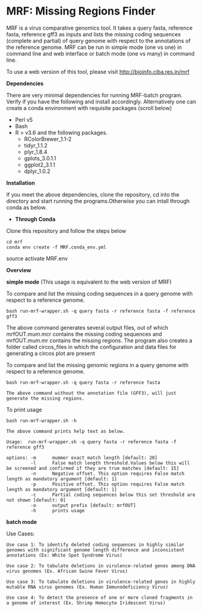 # MRF: Missing Regions Finder

MRF is a virus comparative genomics tool. It takes a query fasta, reference fasta, reference gff3 as inputs and lists the missing coding sequences (complete and partial) of query genome with respect to the annotations of the reference genome. MRF can be run in simple mode (one vs one) in command line and web interface or batch mode (one vs many) in command line.

To use a web version of this tool, please visit http://bioinfo.ciba.res.in/mrf

**Dependencies**

There are very minimal dependencies for running MRF-batch program. Verify if you have the following and install accordingly. Alternatively one can create a conda environment with requisite packages (scroll below)

* Perl v5
* Bash
* R > v3.6 and the following packages.
	* RColorBrewer_1.1-2 
	* tidyr_1.1.2        
	* plyr_1.8.4        
	* gplots_3.0.1.1
	* ggplot2_3.1.1      
	* dplyr_1.0.2

**Installation**

If you meet the above dependencies, clone the repository, cd into the directory and start running the programs.Otherwise you can intall through conda as below.

* **Through Conda**

Clone this repository and follow the steps below

    cd mrf
    conda env create -f MRF.conda_env.yml
   source activate MRF.env



**Overview**

**simple mode** (This usage is equivalent to the web version of MRF)

To compare and list the missing coding sequences in a query genome with respect to a reference genome. 

	bash run-mrf-wrapper.sh -q query fasta -r reference fasta -f reference gff3

The above command generates several output files, out of which mrfOUT.mum.mcr contains the missing coding sequences and mrfOUT.mum.mr contains the missing regions.
The program also creates a folder called circos_files in which the configuration and data files for generating a circos plot are present

To compare and list the missing genomic regions in a query genome with respect to a reference genome.

	bash run-mrf-wrapper.sh -q query fasta -r reference fasta

	The above command without the annotation file (GFF3), will just generate the missing regions.

To print usage

	bash run-mrf-wrapper.sh -h

	The above command prints help text as below.

	Usage:  run-mrf-wrapper.sh -q query fasta -r reference fasta -f reference gff3

	options: -m      mummer exact match length [default: 20]
         	 -l      False match length threshold.Values below this will be screened and confirmed if they are true matches [default: 15]
         	 -n      Negative offset. This option requires False match length as mandatory argument [default: 1]
         	 -p      Positive offset. This option requires False match length as mandatory argument [default: 1]
         	 -c      Partial coding sequences below this set threshold are not shown [default: 0]
         	 -o      output prefix [default: mrfOUT]
         	 -h      prints usage

**batch mode**

Use Cases:

	Use case 1: To identify deleted coding sequences in highly similar genomes with significant genome length difference and inconsistent annotations (Ex: White Spot Syndrome Virus)

	Use case 2: To tabulate deletions in virulence-related genes among DNA virus genomes (Ex. African Swine Fever Virus)

	Use case 3: To tabulate deletions in virulence-related genes in highly mutable RNA virus genomes (Ex. Human Immunodeficiency Virus)

	Use case 4: To detect the presence of one or more cloned fragments in a genome of interest (Ex. Shrimp Hemocyte Iridescent Virus)
